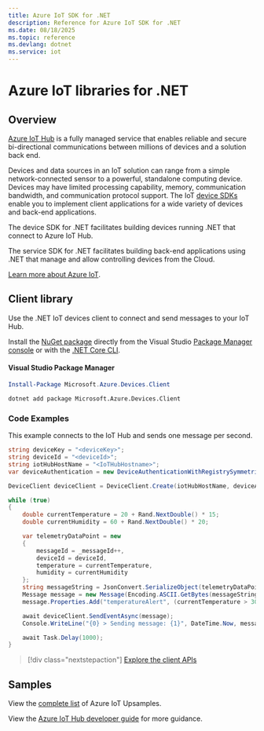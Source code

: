 ```yaml
---
title: Azure IoT SDK for .NET
description: Reference for Azure IoT SDK for .NET
ms.date: 08/18/2025
ms.topic: reference
ms.devlang: dotnet
ms.service: iot
---
```

# Azure IoT libraries for .NET

## Overview

[Azure IoT Hub](https://azure.microsoft.com/services/iot-hub/) is a fully managed service that enables reliable and secure bi-directional communications between millions of devices and a solution back end.

Devices and data sources in an IoT solution can range from a simple network-connected sensor to a powerful, standalone computing device. Devices may have limited processing capability, memory, communication bandwidth, and communication protocol support. The IoT [device SDKs](https://docs.microsoft.com/azure/iot-hub/iot-hub-devguide-sdks) enable you to implement client applications for a wide variety of devices and back-end applications.

The device SDK for .NET facilitates building devices running .NET that connect to Azure IoT Hub.

The service SDK for .NET facilitates building back-end applications using .NET that manage and allow controlling devices from the Cloud.

[Learn more about Azure IoT](https://docs.microsoft.com/azure/iot-hub/).


## Client library

Use the .NET IoT devices client to connect and send messages to your IoT Hub.

Install the [NuGet package]( https://www.nuget.org/packages/Microsoft.Azure.Devices.Client) directly from the Visual Studio [Package Manager console][PackageManager] or with the [.NET Core CLI][DotNetCLI].

#### Visual Studio Package Manager

```powershell
Install-Package Microsoft.Azure.Devices.Client
```

```dotnetcli
dotnet add package Microsoft.Azure.Devices.Client
```

### Code Examples 

This example connects to the IoT Hub and sends one message per second.

```csharp
string deviceKey = "<deviceKey>";
string deviceId = "<deviceId>";
string iotHubHostName = "<IoTHubHostname>";
var deviceAuthentication = new DeviceAuthenticationWithRegistrySymmetricKey(deviceId, deviceKey);

DeviceClient deviceClient = DeviceClient.Create(iotHubHostName, deviceAuthentication, TransportType.Mqtt);

while (true)
{
    double currentTemperature = 20 + Rand.NextDouble() * 15;
    double currentHumidity = 60 + Rand.NextDouble() * 20;

    var telemetryDataPoint = new
    {
        messageId = _messageId++,
        deviceId = deviceId,
        temperature = currentTemperature,
        humidity = currentHumidity
    };
    string messageString = JsonConvert.SerializeObject(telemetryDataPoint);
    Message message = new Message(Encoding.ASCII.GetBytes(messageString));
    message.Properties.Add("temperatureAlert", (currentTemperature > 30) ? "true" : "false");

    await deviceClient.SendEventAsync(message);
    Console.WriteLine("{0} > Sending message: {1}", DateTime.Now, messageString);

    await Task.Delay(1000);
}
```


> [!div class="nextstepaction"]
> [Explore the client APIs](/dotnet/api/overview/azure/iot/client)

## Samples

View the [complete list](https://azure.microsoft.com/resources/samples/?platform=dotnet&service=iot-hub) of Azure IoT Upsamples.

View the [Azure IoT Hub developer guide](https://docs.microsoft.com/azure/iot-hub/iot-hub-devguide) for more guidance.

[PackageManager]: https://docs.microsoft.com/nuget/tools/package-manager-console
[DotNetCLI]: https://docs.microsoft.com/dotnet/core/tools/dotnet-add-package